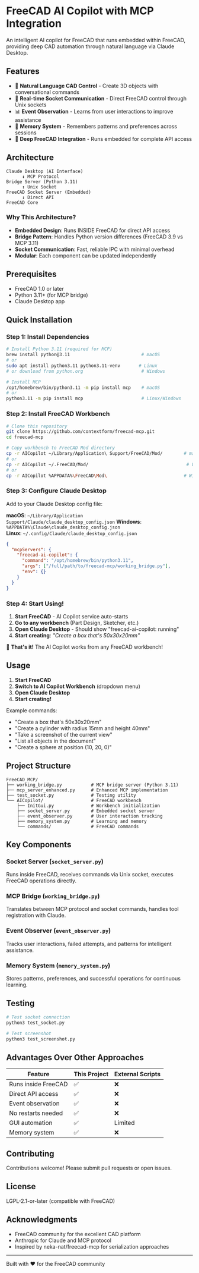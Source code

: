 # FreeCAD AI Copilot with MCP Integration

An intelligent AI copilot for FreeCAD that runs embedded within FreeCAD, providing deep CAD automation through natural language via Claude Desktop.

## Features

- 🤖 **Natural Language CAD Control** - Create 3D objects with conversational commands
- 🔧 **Real-time Socket Communication** - Direct FreeCAD control through Unix sockets
- 📊 **Event Observation** - Learns from user interactions to improve assistance
- 💾 **Memory System** - Remembers patterns and preferences across sessions
- 🎯 **Deep FreeCAD Integration** - Runs embedded for complete API access

## Architecture

```
Claude Desktop (AI Interface)
      ↕️ MCP Protocol
Bridge Server (Python 3.11)
      ↕️ Unix Socket
FreeCAD Socket Server (Embedded)
      ↕️ Direct API
FreeCAD Core
```

### Why This Architecture?

- **Embedded Design**: Runs INSIDE FreeCAD for direct API access
- **Bridge Pattern**: Handles Python version differences (FreeCAD 3.9 vs MCP 3.11)
- **Socket Communication**: Fast, reliable IPC with minimal overhead
- **Modular**: Each component can be updated independently

## Prerequisites

- FreeCAD 1.0 or later
- Python 3.11+ (for MCP bridge)
- Claude Desktop app

## Quick Installation

### Step 1: Install Dependencies

```bash
# Install Python 3.11 (required for MCP)
brew install python@3.11                           # macOS
# or
sudo apt install python3.11 python3.11-venv       # Linux  
# or download from python.org                      # Windows

# Install MCP
/opt/homebrew/bin/python3.11 -m pip install mcp    # macOS
# or  
python3.11 -m pip install mcp                      # Linux/Windows
```

### Step 2: Install FreeCAD Workbench

```bash
# Clone this repository
git clone https://github.com/contextform/freecad-mcp.git
cd freecad-mcp

# Copy workbench to FreeCAD Mod directory
cp -r AICopilot ~/Library/Application\ Support/FreeCAD/Mod/        # macOS
# or
cp -r AICopilot ~/.FreeCAD/Mod/                                     # Linux  
# or
cp -r AICopilot %APPDATA%\FreeCAD\Mod\                             # Windows
```

### Step 3: Configure Claude Desktop

Add to your Claude Desktop config file:

**macOS**: `~/Library/Application Support/Claude/claude_desktop_config.json`
**Windows**: `%APPDATA%\Claude\claude_desktop_config.json`  
**Linux**: `~/.config/Claude/claude_desktop_config.json`

```json
{
  "mcpServers": {
    "freecad-ai-copilot": {
      "command": "/opt/homebrew/bin/python3.11",
      "args": ["/full/path/to/freecad-mcp/working_bridge.py"],
      "env": {}
    }
  }
}
```

### Step 4: Start Using!

1. **Start FreeCAD** - AI Copilot service auto-starts  
2. **Go to any workbench** (Part Design, Sketcher, etc.)
3. **Open Claude Desktop** - Should show "freecad-ai-copilot: running"
4. **Start creating**: *"Create a box that's 50x30x20mm"*

🎉 **That's it!** The AI Copilot works from any FreeCAD workbench!

## Usage

1. **Start FreeCAD**
2. **Switch to AI Copilot Workbench** (dropdown menu)
3. **Open Claude Desktop**
4. **Start creating!**

Example commands:
- "Create a box that's 50x30x20mm"
- "Create a cylinder with radius 15mm and height 40mm"
- "Take a screenshot of the current view"
- "List all objects in the document"
- "Create a sphere at position (10, 20, 0)"

## Project Structure

```
FreeCAD_MCP/
├── working_bridge.py           # MCP bridge server (Python 3.11)
├── mcp_server_enhanced.py      # Enhanced MCP implementation
├── test_socket.py              # Testing utility
└── AICopilot/                  # FreeCAD workbench
    ├── InitGui.py              # Workbench initialization
    ├── socket_server.py        # Embedded socket server
    ├── event_observer.py       # User interaction tracking
    ├── memory_system.py        # Learning and memory
    └── commands/               # FreeCAD commands
```

## Key Components

### Socket Server (`socket_server.py`)
Runs inside FreeCAD, receives commands via Unix socket, executes FreeCAD operations directly.

### MCP Bridge (`working_bridge.py`)  
Translates between MCP protocol and socket commands, handles tool registration with Claude.

### Event Observer (`event_observer.py`)
Tracks user interactions, failed attempts, and patterns for intelligent assistance.

### Memory System (`memory_system.py`)
Stores patterns, preferences, and successful operations for continuous learning.

## Testing

```bash
# Test socket connection
python3 test_socket.py

# Test screenshot
python3 test_screenshot.py
```

## Advantages Over Other Approaches

| Feature | This Project | External Scripts |
|---------|-------------|------------------|
| Runs inside FreeCAD | ✅ | ❌ |
| Direct API access | ✅ | ❌ |
| Event observation | ✅ | ❌ |
| No restarts needed | ✅ | ❌ |
| GUI automation | ✅ | Limited |
| Memory system | ✅ | ❌ |

## Contributing

Contributions welcome! Please submit pull requests or open issues.

## License

LGPL-2.1-or-later (compatible with FreeCAD)

## Acknowledgments

- FreeCAD community for the excellent CAD platform
- Anthropic for Claude and MCP protocol
- Inspired by neka-nat/freecad-mcp for serialization approaches

---

Built with ❤️ for the FreeCAD community